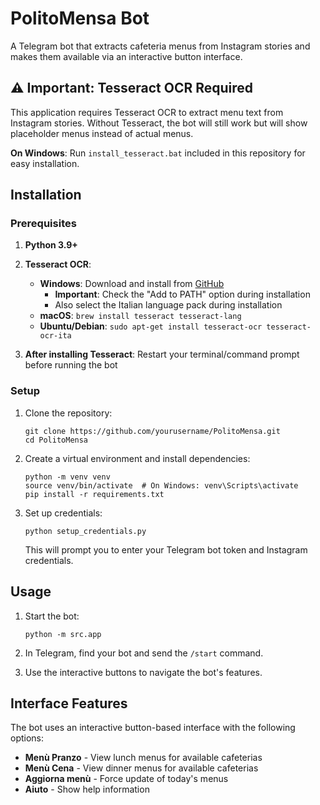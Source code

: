 # PolitoMensa Bot

A Telegram bot that extracts cafeteria menus from Instagram stories and makes them available via an interactive button interface.

## ⚠️ Important: Tesseract OCR Required

This application requires Tesseract OCR to extract menu text from Instagram stories. Without Tesseract, the bot will still work but will show placeholder menus instead of actual menus.

**On Windows**: Run `install_tesseract.bat` included in this repository for easy installation.

## Installation

### Prerequisites

1. **Python 3.9+**
2. **Tesseract OCR**:
   - **Windows**: Download and install from [GitHub](https://github.com/UB-Mannheim/tesseract/wiki)
     - **Important**: Check the "Add to PATH" option during installation
     - Also select the Italian language pack during installation
   - **macOS**: `brew install tesseract tesseract-lang`
   - **Ubuntu/Debian**: `sudo apt-get install tesseract-ocr tesseract-ocr-ita`

3. **After installing Tesseract**: Restart your terminal/command prompt before running the bot

### Setup

1. Clone the repository:
   ```
   git clone https://github.com/yourusername/PolitoMensa.git
   cd PolitoMensa
   ```

2. Create a virtual environment and install dependencies:
   ```
   python -m venv venv
   source venv/bin/activate  # On Windows: venv\Scripts\activate
   pip install -r requirements.txt
   ```

3. Set up credentials:
   ```
   python setup_credentials.py
   ```
   
   This will prompt you to enter your Telegram bot token and Instagram credentials.

## Usage

1. Start the bot:
   ```
   python -m src.app
   ```

2. In Telegram, find your bot and send the `/start` command.

3. Use the interactive buttons to navigate the bot's features.

## Interface Features

The bot uses an interactive button-based interface with the following options:

- **Menù Pranzo** - View lunch menus for available cafeterias
- **Menù Cena** - View dinner menus for available cafeterias
- **Aggiorna menù** - Force update of today's menus
- **Aiuto** - Show help information
